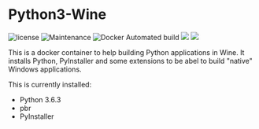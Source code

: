 # Python3-Wine

![license](https://img.shields.io/github/license/webcomics/pywine.svg)
![Maintenance](https://img.shields.io/maintenance/yes/2017.svg)
![Docker Automated build](https://img.shields.io/docker/automated/tobix/pywine.svg)
[![](https://images.microbadger.com/badges/image/tobix/pywine.svg)](https://microbadger.com/images/tobix/pywine "Get your own image badge on microbadger.com")
[![](https://images.microbadger.com/badges/commit/tobix/pywine.svg)](https://microbadger.com/images/tobix/pywine "Get your own commit badge on microbadger.com")

This is a docker container to help building Python applications in Wine. It
installs Python, PyInstaller and some extensions to be abel to build "native"
Windows applications.

This is currently installed:

 * Python 3.6.3
 * pbr
 * PyInstaller
